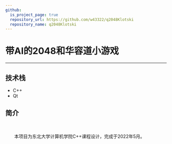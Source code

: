 ```yaml
---
github:
  is_project_page: true
  repository_url: https://github.com/w43322/q2048Klotski
  repository_name: q2048Klotski
---
```


# 带AI的2048和华容道小游戏

---

## 技术栈

* C++
* Qt

## 简介

&emsp;&emsp;

&emsp;&emsp;本项目为东北大学计算机学院C++课程设计，完成于2022年5月。
